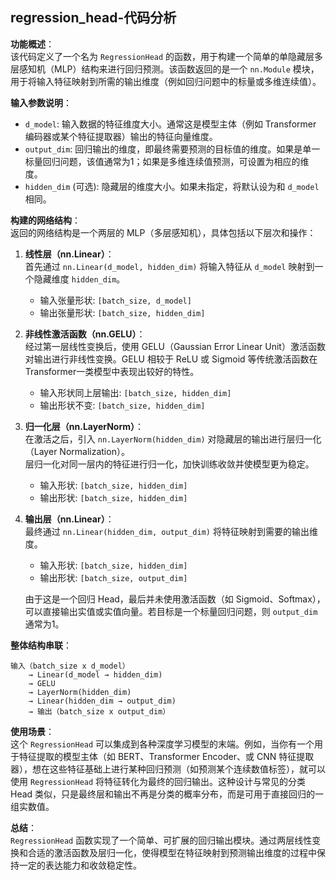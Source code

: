 ## regression_head-代码分析
**功能概述**：  
该代码定义了一个名为 `RegressionHead` 的函数，用于构建一个简单的单隐藏层多层感知机（MLP）结构来进行回归预测。该函数返回的是一个 `nn.Module` 模块，用于将输入特征映射到所需的输出维度（例如回归问题中的标量或多维连续值）。

**输入参数说明**：  
- `d_model`: 输入数据的特征维度大小。通常这是模型主体（例如 Transformer 编码器或某个特征提取器）输出的特征向量维度。  
- `output_dim`: 回归输出的维度，即最终需要预测的目标值的维度。如果是单一标量回归问题，该值通常为1；如果是多维连续值预测，可设置为相应的维度。  
- `hidden_dim` (可选): 隐藏层的维度大小。如果未指定，将默认设为和 `d_model` 相同。

**构建的网络结构**：  
返回的网络结构是一个两层的 MLP（多层感知机），具体包括以下层次和操作：

1. **线性层（nn.Linear）**：  
   首先通过 `nn.Linear(d_model, hidden_dim)` 将输入特征从 `d_model` 映射到一个隐藏维度 `hidden_dim`。  
   - 输入张量形状: `[batch_size, d_model]`  
   - 输出张量形状: `[batch_size, hidden_dim]`  
   
2. **非线性激活函数（nn.GELU）**：  
   经过第一层线性变换后，使用 GELU（Gaussian Error Linear Unit）激活函数对输出进行非线性变换。GELU 相较于 ReLU 或 Sigmoid 等传统激活函数在Transformer一类模型中表现出较好的特性。  
   - 输入形状同上层输出: `[batch_size, hidden_dim]`  
   - 输出形状不变: `[batch_size, hidden_dim]`  

3. **归一化层（nn.LayerNorm）**：  
   在激活之后，引入 `nn.LayerNorm(hidden_dim)` 对隐藏层的输出进行层归一化（Layer Normalization）。  
   层归一化对同一层内的特征进行归一化，加快训练收敛并使模型更为稳定。   
   - 输入形状: `[batch_size, hidden_dim]`  
   - 输出形状: `[batch_size, hidden_dim]`  

4. **输出层（nn.Linear）**：  
   最终通过 `nn.Linear(hidden_dim, output_dim)` 将特征映射到需要的输出维度。  
   - 输入形状: `[batch_size, hidden_dim]`  
   - 输出形状: `[batch_size, output_dim]`  
   
   由于这是一个回归 Head，最后并未使用激活函数（如 Sigmoid、Softmax），可以直接输出实值或实值向量。若目标是一个标量回归问题，则 `output_dim` 通常为1。

**整体结构串联**：  
```
输入（batch_size x d_model）
    → Linear(d_model → hidden_dim)
    → GELU
    → LayerNorm(hidden_dim)
    → Linear(hidden_dim → output_dim)
    → 输出（batch_size x output_dim）
```

**使用场景**：  
这个 `RegressionHead` 可以集成到各种深度学习模型的末端。例如，当你有一个用于特征提取的模型主体（如 BERT、Transformer Encoder、或 CNN 特征提取器），想在这些特征基础上进行某种回归预测（如预测某个连续数值标签），就可以使用 `RegressionHead` 将特征转化为最终的回归输出。这种设计与常见的分类 Head 类似，只是最终层和输出不再是分类的概率分布，而是可用于直接回归的一组实数值。

**总结**：  
`RegressionHead` 函数实现了一个简单、可扩展的回归输出模块。通过两层线性变换和合适的激活函数及层归一化，使得模型在特征映射到预测输出维度的过程中保持一定的表达能力和收敛稳定性。
